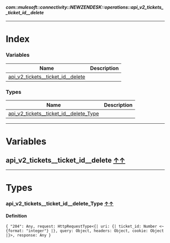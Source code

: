 #### _com::mulesoft::connectivity::NEWZENDESK::operations::api_v2_tickets__ticket_id__delete_
__________________________________________



# Index


### Variables
| Name | Description|
|------|------------|
| [api_v2_tickets__ticket_id__delete](#api_v2_tickets__ticket_id__delete-index ) | |



### Types
| Name | Description|
|------|------------|
|[api_v2_tickets__ticket_id__delete_Type](#api_v2_tickets__ticket_id__delete_type-index ) | |






__________________________________________





# Variables

## **api_v2_tickets__ticket_id__delete** [↑↑](#index )





__________________________________________

# Types

### **api_v2_tickets__ticket_id__delete_Type** [↑↑](#index )




#### Definition

```dataweave
{ "204": Any, request: HttpRequestType<{| uri: {| ticket_id: Number <~ {format: "integer"} |}, query: Object, headers: Object, cookie: Object |}>, response: Any }
```




